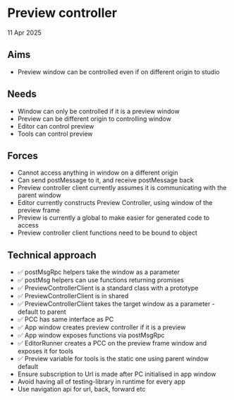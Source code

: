 Preview controller
==================

11 Apr 2025

Aims
----

- Preview window can be controlled even if on different origin to studio

Needs
-----

- Window can only be controlled if it is a preview window
- Preview can be different origin to controlling window
- Editor can control preview
- Tools can control preview

Forces
------

- Cannot access anything in window on a different origin
- Can send postMessage to it, and receive postMessage back
- Preview controller client currently assumes it is communicating with the parent window
- Editor currently constructs Preview Controller, using window of the preview frame
- Preview is currently a global to make easier for generated code to access
- Preview controller client functions need to be bound to object

Technical approach
------------------

- ✅ postMsgRpc helpers take the window as a parameter
- ✅ postMsg helpers can use functions returning promises
- ✅ PreviewControllerClient is a standard class with a prototype
- ✅ PreviewControllerClient is in shared
- ✅ PreviewControllerClient takes the target window as a parameter - default to parent
- ✅ PCC has same interface as PC
- ✅ App window creates preview controller if it is a preview
- ✅ App window exposes functions via postMsgRpc
- ✅ EditorRunner creates a PCC on the preview frame window and exposes it for tools
- ✅ Preview variable for tools is the static one using parent window default
- Ensure subscription to Url is made after PC initialised in app window
- Avoid having all of testing-library in runtime for every app
- Use navigation api for url, back, forward etc
